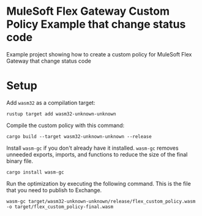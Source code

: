 # MuleSoft Flex Gateway Custom Policy Example that change status code
Example project showing how to create a custom policy for MuleSoft Flex Gateway that change status code


# Setup

Add `wasm32` as a compilation target:
```
rustup target add wasm32-unknown-unknown
```

Compile the custom policy with this command:
```
cargo build --target wasm32-unknown-unknown --release
```

Install `wasm-gc` if you don't already have it installed. `wasm-gc` removes unneeded exports, imports, and functions to reduce the size of the final binary file.
```
cargo install wasm-gc
```

Run the optimization by executing the following command. This is the file that you need to publish to Exchange.
```
wasm-gc target/wasm32-unknown-unknown/release/flex_custom_policy.wasm -o target/flex_custom_policy-final.wasm
```

